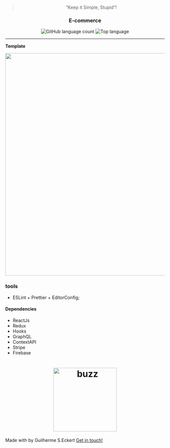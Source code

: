 
<blockquote align="center">“Keep it Simple, Stupid”!</blockquote>


<h3 align="center"> E-commerce </h3>

<p align="center">
  <img alt="GitHub language count" src="https://img.shields.io/github/languages/count/commonality/readme-inspector.svg">
  <img alt="Top language" src="https://img.shields.io/github/languages/top/commonality/readme-inspector.svg">
</p>

---

**Template**


<div style="text-align:center"><img src="img/template.png" width ="700" /></div>


### tools

- ESLint + Prettier + EditorConfig;


#### Dependencies

- ReactJs
- Redux
- Hooks
- GraphQL
- ContextAPI
- Stripe
- Firebase



<h1 align="center" border-radius= "50%">
  <img alt="buzz" title="buzz" src="https://media.giphy.com/media/12R2bKfxceemNq/giphy.gif" width="200px" />
</h1>

Made with by Guilherme S.Eckert [Get in touch!](https://www.linkedin.com/in/guilherme-eckert/)


